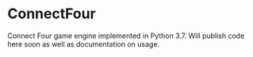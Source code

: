 # ConnectFour
Connect Four game engine implemented in Python 3.7.
Will publish code here soon as well as documentation on usage.

